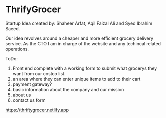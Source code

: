 # ThrifyGrocer

Startup Idea created by: Shaheer Arfat, Aqil Faizal Ali and Syed Ibrahim Saeed.

Our idea revolves around a cheaper and more efficient grocery delivery service. As the CTO I am in charge of the website and any techincal related operations.

ToDo:
1. Front end complete with a working form to submit what grocerys they want from our costco list.
2. an area where they can enter unique items to add to their cart
3. payment gateway?
4. basic information about the company and our mission
5. about us
6. contact us form
   

https://thriftygrocer.netlify.app



